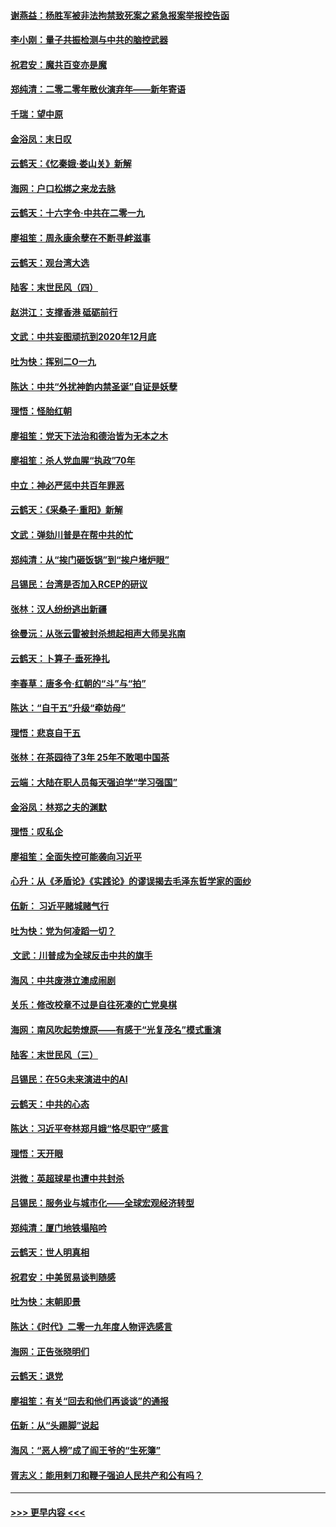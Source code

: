 #### [谢燕益：杨胜军被非法拘禁致死案之紧急报案举报控告函](../pages/nsc993/n11756134.md?t=12311101) 
#### [李小刚：量子共振检测与中共的脑控武器](../pages/nsc993/n11754518.md?t=12311101) 
#### [祝君安：魔共百变亦是魔](../pages/nsc993/n11754469.md?t=12311101) 
#### [郑纯清：二零二零年散伙演弃年——新年寄语](../pages/nsc993/n11754195.md?t=12311101) 
#### [千瑞：望中原](../pages/nsc993/n11754159.md?t=12311101) 
#### [金浴凤：末日叹](../pages/nsc993/n11752359.md?t=12311101) 
#### [云鹤天：《忆秦娥‧娄山关》新解](../pages/nsc993/n11752348.md?t=12311101) 
#### [海网：户口松绑之来龙去脉](../pages/nsc993/n11752328.md?t=12311101) 
#### [云鹤天：十六字令‧中共在二零一九](../pages/nsc993/n11752305.md?t=12311101) 
#### [廖祖笙：周永康余孽在不断寻衅滋事](../pages/nsc993/n11751013.md?t=12311101) 
#### [云鹤天：观台湾大选](../pages/nsc993/n11751007.md?t=12311101) 
#### [陆客：末世民风（四）](../pages/nsc993/n11749203.md?t=12311101) 
#### [赵洪江：支撑香港 砥砺前行](../pages/nsc993/n11748482.md?t=12311101) 
#### [文武：中共妄图顽抗到2020年12月底](../pages/nsc993/n11748446.md?t=12311101) 
#### [吐为快：挥别二O一九](../pages/nsc993/n11748411.md?t=12311101) 
#### [陈达：中共“外扰神韵内禁圣诞”自证是妖孽](../pages/nsc993/n11748226.md?t=12311101) 
#### [理悟：怪胎红朝](../pages/nsc993/n11748206.md?t=12311101) 
#### [廖祖笙：党天下法治和德治皆为无本之木](../pages/nsc993/n11748135.md?t=12311101) 
#### [廖祖笙：杀人党血腥“执政”70年](../pages/nsc993/n11745144.md?t=12311101) 
#### [中立：神必严惩中共百年罪恶](../pages/nsc993/n11744970.md?t=12311101) 
#### [云鹤天：《采桑子‧重阳》新解](../pages/nsc993/n11744948.md?t=12311101) 
#### [文武：弹劾川普是在帮中共的忙](../pages/nsc993/n11744758.md?t=12311101) 
#### [郑纯清：从“挨门砸饭锅”到“挨户堵炉眼”](../pages/nsc993/n11744745.md?t=12311101) 
#### [吕锡民：台湾是否加入RCEP的研议](../pages/nsc993/n11744701.md?t=12311101) 
#### [张林：汉人纷纷逃出新疆](../pages/nsc993/n11743530.md?t=12311101) 
#### [徐曼沅：从张云雷被封杀想起相声大师吴兆南](../pages/nsc993/n11741816.md?t=12311101) 
#### [云鹤天：卜算子‧垂死挣扎](../pages/nsc993/n11739956.md?t=12311101) 
#### [李春草：唐多令‧红朝的“斗”与“拍”](../pages/nsc993/n11739830.md?t=12311101) 
#### [陈达：“自干五”升级“牵妨母”](../pages/nsc993/n11739724.md?t=12311101) 
#### [理悟：悲哀自干五](../pages/nsc993/n11739547.md?t=12311101) 
#### [张林：在茶园待了3年 25年不敢喝中国茶](../pages/nsc993/n11739240.md?t=12311101) 
#### [云端：大陆在职人员每天强迫学“学习强国”](../pages/nsc993/n11738735.md?t=12311101) 
#### [金浴凤：林郑之夫的渊默](../pages/nsc993/n11737735.md?t=12311101) 
#### [理悟：叹私企](../pages/nsc993/n11737715.md?t=12311101) 
#### [廖祖笙：全面失控可能袭向习近平](../pages/nsc993/n11737704.md?t=12311101) 
#### [心升：从《矛盾论》《实践论》的谬误揭去毛泽东哲学家的面纱](../pages/nsc993/n11736962.md?t=12311101) 
#### [伍新： 习近平赌城赌气行](../pages/nsc993/n11736929.md?t=12311101) 
#### [吐为快：党为何凌蹈一切？](../pages/nsc993/n11736915.md?t=12311101) 
#### [ 文武：川普成为全球反击中共的旗手](../pages/nsc993/n11736882.md?t=12311101) 
#### [海风：中共废港立澳成闹剧](../pages/nsc993/n11735857.md?t=12311101) 
#### [关乐：修改校章不过是自往死凑的亡党臭棋](../pages/nsc993/n11735097.md?t=12311101) 
#### [海网：南风吹起势燎原——有感于“光复茂名”模式重演](../pages/nsc993/n11732308.md?t=12311101) 
#### [陆客：末世民风（三）](../pages/nsc993/n11732211.md?t=12311101) 
#### [吕锡民：在5G未来演进中的AI](../pages/nsc993/n11730010.md?t=12311101) 
#### [云鹤天：中共的心态](../pages/nsc993/n11729906.md?t=12311101) 
#### [陈达：习近平夸林郑月娥“恪尽职守”感言](../pages/nsc993/n11729881.md?t=12311101) 
#### [理悟：天开眼](../pages/nsc993/n11729699.md?t=12311101) 
#### [洪微：英超球星也遭中共封杀](../pages/nsc993/n11727243.md?t=12311101) 
#### [吕锡民：服务业与城市化——全球宏观经济转型](../pages/nsc993/n11725845.md?t=12311101) 
#### [郑纯清：厦门地铁塌陷吟](../pages/nsc993/n11725813.md?t=12311101) 
#### [云鹤天：世人明真相](../pages/nsc993/n11725621.md?t=12311101) 
#### [祝君安：中美贸易谈判随感](../pages/nsc993/n11725609.md?t=12311101) 
#### [吐为快：末朝即景](../pages/nsc993/n11723365.md?t=12311101) 
#### [陈达：《时代》二零一九年度人物评选感言](../pages/nsc993/n11723337.md?t=12311101) 
#### [海网：正告张晓明们](../pages/nsc993/n11723228.md?t=12311101) 
#### [云鹤天：退党](../pages/nsc993/n11723056.md?t=12311101) 
#### [廖祖笙：有关“回去和他们再谈谈”的通报](../pages/nsc993/n11722442.md?t=12311101) 
#### [伍新：从“头踢脚”说起](../pages/nsc993/n11722429.md?t=12311101) 
#### [海风：“恶人榜”成了阎王爷的“生死簿”](../pages/nsc993/n11722272.md?t=12311101) 
#### [胥志义：能用剌刀和鞭子强迫人民共产和公有吗？](../pages/nsc993/n11720569.md?t=12311101) 

----
#### [ >>> 更早内容 <<< ](../indexes/nsc993-earlier.md)
